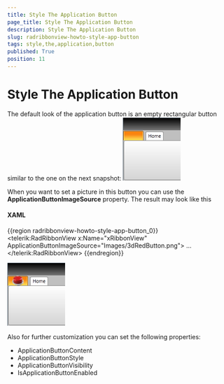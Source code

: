 ```yaml
---
title: Style The Application Button
page_title: Style The Application Button
description: Style The Application Button
slug: radribbonview-howto-style-app-button
tags: style,the,application,button
published: True
position: 11
---
```


# Style The Application Button

The default look of the application button is an empty rectangular button similar to the one on the next snapshot:
![Rad Ribbon View How To Style The Application Button 02](images/RadRibbonView_HowTo_StyleTheApplicationButton_02.png)

When you want to set a picture in this button you can use the __ApplicationButtonImageSource__ property. The result may look like this		

#### __XAML__

{{region radribbonview-howto-style-app-button_0}}
	<telerik:RadRibbonView x:Name="xRibbonView" ApplicationButtonImageSource="Images/3dRedButton.png">
		...
	</telerik:RadRibbonView>
{{endregion}}

![Rad Ribbon View How To Style The Application Button](images/RadRibbonView_HowTo_StyleTheApplicationButton.png)

Also for further customization you can set the following properties:		
* ApplicationButtonContent
* ApplicationButtonStyle
* ApplicationButtonVisibility
* IsApplicationButtonEnabled